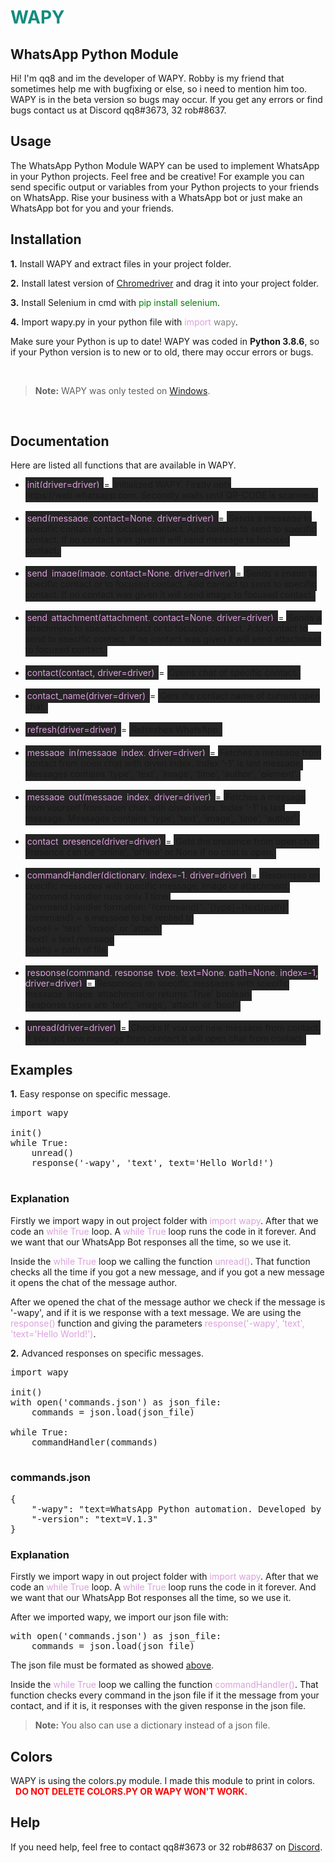 <h1 style="color: #128c7e; font-weight: bold;">WAPY</h1>
<h2>WhatsApp Python Module</h2>

<p>Hi! I'm qq8 and im the developer of WAPY. Robby is my friend that sometimes help me with bugfixing or else, so i need to mention him too. WAPY is in the beta version so bugs may occur. If you get any errors or find bugs contact us at Discord qq8#3673, 32 rob#8637.
</p>

<h2>Usage</h2>

<p>The WhatsApp Python Module WAPY can be used to implement WhatsApp in your Python projects. Feel free and be creative! For example you can send specific output or variables from your Python projects to your friends on WhatsApp. Rise your business with a WhatsApp bot or just make an WhatsApp bot for you and your friends.</p>

<h2>Installation</h2>

**1.** Install WAPY and extract files in your project folder.

**2.** Install latest version of <a href="https://chromedriver.chromium.org/downloads" target="_blank">Chromedriver</a> and drag it into your project folder.

**3.** Install Selenium in cmd with <span style="color: green;">pip install selenium</span>.

**4.** Import wapy.py in your python file with <span style="color: plum">import</span> <span style="color: gray">wapy</span>.


Make sure your Python is up to date! WAPY was coded in **Python 3.8.6**, so if your Python version is to new or to old, there may occur errors or bugs.

<br>

> **Note:** WAPY was only tested on <a href=https://www.microsoft.com/windows target="_blank">Windows</a>.

<br>

<h2>Documentation</h2>

Here are listed all functions that are available in WAPY. 

<ul>
    <li style="margin-bottom: 20px"><span style="background-color: #242424; color: plum; padding: 3px;">
    init(driver=driver)
    </span> = <span style="background-color: #242424; padding: 3px;">
    Initialized WAPY.
    Firstly gets https://web.whatsapp.com. Secondly waits until QR-CODE is scanned.
    </span></li>
    <li style="margin-bottom: 20px"><span style="background-color: #242424; color: plum; padding: 3px;">
    send(message, contact=None, driver=driver)
    </span> = <span style="background-color: #242424; padding: 3px;">
    Sends a message to specific contact or to focused contact.
    Add contact to send to specific contact.
    If no contact was given it will send message to focused contact.
    </span></li>
    <li style="margin-bottom: 20px"><span style="background-color: #242424; color: plum; padding: 3px;">
    send_image(image, contact=None, driver=driver)
    </span> = <span style="background-color: #242424; padding: 3px;">
    Sends a image to specific contact or to focused contact.
    Add contact to send to specific contact.
    If no contact was given it will send image to focused contact.
    </span></li>
    <li style="margin-bottom: 20px"><span style="background-color: #242424; color: plum; padding: 3px;">
    send_attachment(attachment, contact=None, driver=driver)
    </span> = <span style="background-color: #242424; padding: 3px;">
    Sends a attachment to specific contact or to focused contact.
    Add contact to send to specific contact.
    If no contact was given it will send attachment to focused contact.
    </span></li>
    <li style="margin-bottom: 20px"><span style="background-color: #242424; color: plum; padding: 3px;">
    contact(contact, driver=driver)
    </span> = <span style="background-color: #242424; padding: 3px;">
    Opens chat of specific contact.
    </span></li>
    <li style="margin-bottom: 20px"><span style="background-color: #242424; color: plum; padding: 3px;">
    contact_name(driver=driver)
    </span> = <span style="background-color: #242424; padding: 3px;">
    Gets the contact name of current open chat.
    </span></li>
    <li style="margin-bottom: 20px"><span style="background-color: #242424; color: plum; padding: 3px;">
    refresh(driver=driver)
    </span> = <span style="background-color: #242424; padding: 3px;">
    Refreshes WhatsApp.
    </span></li>
    <li style="margin-bottom: 20px"><span style="background-color: #242424; color: plum; padding: 3px;">
    message_in(message_index, driver=driver)
    </span> = <span style="background-color: #242424; padding: 3px;">
    Fetches a message from contact from open chat with given index.
    Index '-1' is last message.
    Messages contains 'type', 'text', 'image', 'time', 'author', 'element'.
    </span></li>
    <li style="margin-bottom: 20px"><span style="background-color: #242424; color: plum; padding: 3px;">
    message_out(message_index, driver=driver)
    </span> = <span style="background-color: #242424; padding: 3px;">
    Fetches a message from yourself from open chat with given index.
    Index '-1' is last message.
    Messages contains 'type', 'text', 'image', 'time', 'author'.
    </span></li>
    <li style="margin-bottom: 20px"><span style="background-color: #242424; color: plum; padding: 3px;">
    contact_presence(driver=driver)
    </span> = <span style="background-color: #242424; padding: 3px;">
    Gets the presence from open chat.
    Presence can be 'online', 'offline' or None if no chat is open.
    </span></li>
    <li style="margin-bottom: 20px"><span style="background-color: #242424; color: plum; padding: 3px;">
    commandHandler(dictionary, index=-1, driver=driver)
    </span> = <span style="background-color: #242424; padding: 3px;">
    Responses on specific messages with specific message, image or attachment.
    Command handler runs only 1 time.
    <br>
    Command handler formation: '{command}': '{type}={text/path}'
    <br>
    {command} = a message to be replied to
    <br>
    {type} = 'text', 'image' or 'attach'
    <br>
    {text} = text message
    <br>
    {path} = path of file
    </span></li>
    <li style="margin-bottom: 20px"><span style="background-color: #242424; color: plum; padding: 3px;">
    response(command, response_type, text=None, path=None, index=-1, driver=driver)
    </span> = <span style="background-color: #242424; padding: 3px;">
    Responses on specific messages with specific message, image, attachment or returns 'True' boolean.
    <br>
    Response types are 'text', 'image', 'attach' or 'bool'.
    </span></li>
    <li style="margin-bottom: 20px"><span style="background-color: #242424; color: plum; padding: 3px;">
    unread(driver=driver)
    </span> = <span style="background-color: #242424; padding: 3px;">
    Checks if you got new message from contact.
    If you got new message from contact it will open chat from contact.
    </span></li>

</ul>

<h2>Examples</h2>

**1.** Easy response on specific message.

<pre>
import wapy

init()
while True:
    unread()
    response('-wapy', 'text', text='Hello World!')

</pre>

<h3>Explanation</h3>
<p>Firstly we import wapy in out project folder with <span style="color: plum;">import wapy</span>. After that we code an <span style="color: plum;">while True</span> loop. A <span style="color: plum;">while True</span> loop runs the code in it forever. And we want that our WhatsApp Bot responses all the time, so we use it.</p>

<p>Inside the <span style="color: plum;">while True</span> loop we calling the function <span style="color: plum;">unread()</span>. That function checks all the time if you got a new message, and if you got a new message it opens the chat of the message author.</p>

<p>After we opened the chat of the message author we check if the message is '-wapy', and if it is we response with a text message. We are using the <span style="color: plum;">response()</span> function and giving the parameters <span style="color: plum;">response('-wapy', 'text', 'text='Hello World!')</span>.</p>

**2.** Advanced responses on specific messages.

<pre>
import wapy

init()
with open('commands.json') as json_file:
    commands = json.load(json_file)

while True:
    commandHandler(commands)

</pre>

<h3>commands.json</h3>
<pre id="json">
{
    "-wapy": "text=WhatsApp Python automation. Developed by qq8 & robby.",
    "-version": "text=V.1.3"
}
</pre>

<h3>Explanation</h3>
<p>Firstly we import wapy in out project folder with <span style="color: plum;">import wapy</span>. After that we code an <span style="color: plum;">while True</span> loop. A <span style="color: plum;">while True</span> loop runs the code in it forever. And we want that our WhatsApp Bot responses all the time, so we use it.</p>

<p>After we imported wapy, we import our json file with:

<pre>
with open('commands.json') as json_file:
    commands = json.load(json_file)
</pre>

The json file must be formated as showed <a href="#json">above</a>.
</p>

<p>Inside the <span style="color: plum;">while True</span> loop we calling the function <span style="color: plum;">commandHandler()</span>. That function checks every command in the json file if it the message from your contact, and if it is, it responses with the given response in the json file.</p>

> **Note:** You also can use a dictionary instead of a json file.

<h2>Colors</h2>
WAPY is using the colors.py module. I made this module to print in colors.
<br>
<span style="color: white; font-weight: bold">!</span><span style="color: red; font-weight: bold"> DO NOT DELETE COLORS.PY OR WAPY WON'T WORK.</span>

<h2>Help</h2>
<p>If you need help, feel free to contact qq8#3673 or 32 rob#8637 on <a href="https://www.discord.com." target="_blank">Discord</a>.</p>
